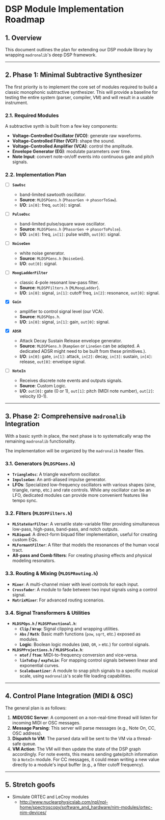 # DSP Module Implementation Roadmap

## 1. Overview

This document outlines the plan for extending our DSP module library by wrapping `madronalib`'s deep DSP framework.

---

## 2. Phase 1: Minimal Subtractive Synthesizer

The first priority is to implement the core set of modules required to build a classic monophonic subtractive synthesizer. This will provide a baseline for testing the entire system (parser, compiler, VM) and will result in a usable instrument.

### 2.1. Required Modules

A subtractive synth is built from a few key components:

-   **Voltage-Controlled Oscillator (VCO)**: generate raw waveforms.
-   **Voltage-Controlled Filter (VCF)**: shape the sound.
-   **Voltage-Controlled Amplifier (VCA)**: control the amplitude.
-   **Envelope Generator (EG)**: modulate parameters over time.
-   **Note Input**: convert note-on/off events into continuous gate and pitch signals.

### 2.2. Implementation Plan

-   [ ] **`SawOsc`**
    -   band-limited sawtooth oscillator.
    -   **Source**: `MLDSPGens.h` (`PhasorGen` -> `phasorToSaw`).
    -   **I/O**: `in[0]`: freq, `out[0]`: signal.

-   [ ] **`PulseOsc`**
    -   band-limited pulse/square wave oscillator.
    -   **Source**: `MLDSPGens.h` (`PhasorGen` -> `phasorToPulse`).
    -   **I/O**: `in[0]`: freq, `in[1]`: pulse width, `out[0]`: signal.

-   [ ] **`NoiseGen`**
    -   white noise generator.
    -   **Source**: `MLDSPGens.h` (`NoiseGen`).
    -   **I/O**: `out[0]`: signal.

-   [ ] **`MoogLadderFilter`**
    -   classic 4-pole resonant low-pass filter.
    -   **Source**: `MLDSPFilters.h` (`MLMoogLadder`).
    -   **I/O**: `in[0]`: signal, `in[1]`: cutoff freq, `in[2]`: resonance, `out[0]`: signal.

-   [x] **`Gain`**
    -   amplifier to control signal level (our VCA).
    -   **Source**: `MLDSPOps.h`.
    -   **I/O**: `in[0]`: signal, `in[1]`: gain, `out[0]`: signal.

-   [x] **`ADSR`**
    -   Attack Decay Sustain Release envelope generator.
    -   **Source**: `MLDSPGens.h` (`RampGen` or `LineGen` can be adapted. A dedicated ADSR might need to be built from these primitives.).
    -   **I/O**: `in[0]`: gate, `in[1]`: attack, `in[2]`: decay, `in[3]`: sustain, `in[4]`: release, `out[0]`: envelope signal.

-   [ ] **`NoteIn`**
    -   Receives discrete note events and outputs signals.
    -   **Source**: Custom Logic.
    -   **I/O**: `out[0]`: gate (0 or 1), `out[1]`: pitch (MIDI note number), `out[2]`: velocity (0-1).

---

## 3. Phase 2: Comprehensive `madronalib` Integration

With a basic synth in place, the next phase is to systematically wrap the remaining `madronalib` functionality.

The implementation will be organized by the `madronalib` header files.

### 3.1. Generators (`MLDSPGens.h`)

-   **`TriangleOsc`**: A triangle waveform oscillator.
-   **`ImpulseGen`**: An anti-aliased impulse generator.
-   **LFOs**: Specialized low-frequency oscillators with various shapes (sine, triangle, ramp, etc.) and rate controls. While any oscillator can be an LFO, dedicated modules can provide more convenient features like tempo sync.

### 3.2. Filters (`MLDSPFilters.h`)

-   **`MLStateVarFilter`**: A versatile state-variable filter providing simultaneous low-pass, high-pass, band-pass, and notch outputs.
-   **`MLBiquad`**: A direct-form biquad filter implementation, useful for creating custom EQs.
-   **`MLFormantFilter`**: A filter that models the resonances of the human vocal tract.
-   **All-pass and Comb filters**: For creating phasing effects and physical modeling resonators.

### 3.3. Routing & Mixing (`MLDSPRouting.h`)

-   **`Mixer`**: A multi-channel mixer with level controls for each input.
-   **`Crossfader`**: A module to fade between two input signals using a control signal.
-   **`MatrixMixer`**: For advanced routing scenarios.

### 3.4. Signal Transformers & Utilities

-   **`MLDSPOps.h` / `MLDSPFunctional.h`**:
    -   **`Clip` / `Wrap`**: Signal clipping and wrapping utilities.
    -   **`Abs` / `Math`**: Basic math functions (`pow`, `sqrt`, etc.) exposed as modules.
    -   **Logic**: Boolean logic modules (`AND`, `OR`, `>` etc.) for control signals.
-   **`MLDSPProjections.h` / `MLDSPScale.h`**:
    -   **`mtof` / `ftom`**: MIDI-to-frequency conversion and vice-versa.
    -   **`linToExp` / `expToLin`**: For mapping control signals between linear and exponential curves.
    -   **`ScaleQuantizer`**: A module to snap pitch signals to a specific musical scale, using `madronalib`'s scale file loading capabilities.

---

## 4. Control Plane Integration (MIDI & OSC)

The general plan is as follows:

1.  **MIDI/OSC Server**: A component on a non-real-time thread will listen for incoming MIDI or OSC messages.
2.  **Message Parsing**: This server will parse messages (e.g., Note On, CC, OSC address).
3.  **Dispatch to VM**: The parsed data will be sent to the VM via a thread-safe queue.
4.  **VM Action**: The VM will then update the state of the DSP graph accordingly. For note events, this means sending gate/pitch information to a `NoteIn` module. For CC messages, it could mean writing a new value directly to a module's input buffer (e.g., a filter cutoff frequency).

---

## 5. Stretch goofs

- Simulate ORTEC and LeCroy modules
    - http://www.nuclearphysicslab.com/npl/npl-home/spectroscopy/software_and_hardware/nim-modules/ortec-nim-devices/
